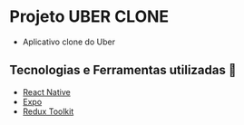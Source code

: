 # Projeto UBER CLONE
- Aplicativo clone do Uber

## Tecnologias e Ferramentas utilizadas :robot:
  - [React Native](https://reactnative.dev/)
  - [Expo](https://docs.expo.dev/tutorial/introduction/)
  - [Redux Toolkit](https://redux-toolkit.js.org/introduction/getting-started)
  

